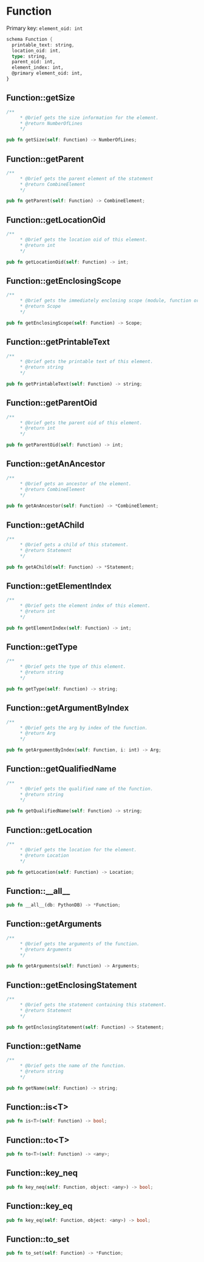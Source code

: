 # Function

Primary key: `element_oid: int`

```rust
schema Function {
  printable_text: string,
  location_oid: int,
  type: string,
  parent_oid: int,
  element_index: int,
  @primary element_oid: int,
}
```
## Function::getSize

```rust
/**
     * @brief gets the size information for the element.
     * @return NumberOfLines
     */
```
```rust
pub fn getSize(self: Function) -> NumberOfLines;
```
## Function::getParent

```rust
/**
     * @brief gets the parent element of the statement
     * @return CombineElement 
     */
```
```rust
pub fn getParent(self: Function) -> CombineElement;
```
## Function::getLocationOid

```rust
/**
     * @brief gets the location oid of this element.
     * @return int
     */
```
```rust
pub fn getLocationOid(self: Function) -> int;
```
## Function::getEnclosingScope

```rust
/**
     * @brief gets the immediately enclosing scope (module, function or class) whose body contains this statement.
     * @return Scope 
     */
```
```rust
pub fn getEnclosingScope(self: Function) -> Scope;
```
## Function::getPrintableText

```rust
/**
     * @brief gets the printable text of this element.
     * @return string
     */
```
```rust
pub fn getPrintableText(self: Function) -> string;
```
## Function::getParentOid

```rust
/**
     * @brief gets the parent oid of this element.
     * @return int
     */
```
```rust
pub fn getParentOid(self: Function) -> int;
```
## Function::getAnAncestor

```rust
/**
     * @brief gets an ancestor of the element.
     * @return CombineElement 
     */
```
```rust
pub fn getAnAncestor(self: Function) -> *CombineElement;
```
## Function::getAChild

```rust
/**
     * @brief gets a child of this statement.
     * @return Statement 
     */
```
```rust
pub fn getAChild(self: Function) -> *Statement;
```
## Function::getElementIndex

```rust
/**
     * @brief gets the element index of this element.
     * @return int
     */
```
```rust
pub fn getElementIndex(self: Function) -> int;
```
## Function::getType

```rust
/**
     * @brief gets the type of this element.
     * @return string
     */
```
```rust
pub fn getType(self: Function) -> string;
```
## Function::getArgumentByIndex

```rust
/**
     * @brief gets the arg by index of the function.
     * @return Arg 
     */
```
```rust
pub fn getArgumentByIndex(self: Function, i: int) -> Arg;
```
## Function::getQualifiedName

```rust
/**
     * @brief gets the qualified name of the function.
     * @return string 
     */
```
```rust
pub fn getQualifiedName(self: Function) -> string;
```
## Function::getLocation

```rust
/**
     * @brief gets the location for the element.
     * @return Location
     */
```
```rust
pub fn getLocation(self: Function) -> Location;
```
## Function::\_\_all\_\_

```rust
pub fn __all__(db: PythonDB) -> *Function;
```
## Function::getArguments

```rust
/**
     * @brief gets the arguments of the function.
     * @return Arguments 
     */
```
```rust
pub fn getArguments(self: Function) -> Arguments;
```
## Function::getEnclosingStatement

```rust
/**
     * @brief gets the statement containing this statement.
     * @return Statement 
     */
```
```rust
pub fn getEnclosingStatement(self: Function) -> Statement;
```
## Function::getName

```rust
/**
     * @brief gets the name of the function.
     * @return string 
     */
```
```rust
pub fn getName(self: Function) -> string;
```
## Function::is\<T\>

```rust
pub fn is<T>(self: Function) -> bool;
```
## Function::to\<T\>

```rust
pub fn to<T>(self: Function) -> <any>;
```
## Function::key\_neq

```rust
pub fn key_neq(self: Function, object: <any>) -> bool;
```
## Function::key\_eq

```rust
pub fn key_eq(self: Function, object: <any>) -> bool;
```
## Function::to\_set

```rust
pub fn to_set(self: Function) -> *Function;
```
